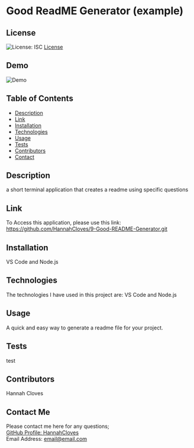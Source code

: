 
  # Good ReadME Generator (example) 
  
  ## License
  ![License: ISC](https://img.shields.io/badge/License-ISC-yellow.svg "Liscense Badge")
  [License](https://opensource.org/licenses/ISC)

  ## Demo
  ![Demo](Assets/demo.gif)

  ## Table of Contents

  - [Description](#description)
  - [Link](#url)
  - [Installation](#installation)
  - [Technologies](#technologies)
  - [Usage](#usage)
  - [Tests](#tests)
  - [Contributors](#contributors)
  - [Contact](#contact)
  
  ## Description
  a short terminal application that creates a readme using specific questions

  ## Link
  To Access this application, please use this link: https://github.com/HannahCloves/9-Good-README-Generator.git

  ## Installation
  VS Code and Node.js

  ## Technologies
  The technologies I have used in this project are: VS Code and Node.js
  
  ## Usage
  A quick and easy way to generate a readme file for your project.

  ## Tests
  test

  ## Contributors
  Hannah Cloves

  ## Contact Me
  Please contact me here for any questions;    
  [GitHub Profile: HannahCloves](https://github.com/HannahCloves)    
  Email Address: email@email.com    
  